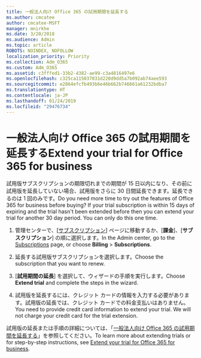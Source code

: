 ```yaml
---
title: 一般法人向け Office 365 の試用期間を延長する
ms.author: cmcatee
author: cmcatee-MSFT
manager: mnirkhe
ms.date: 3/20/2018
ms.audience: Admin
ms.topic: article
ROBOTS: NOINDEX, NOFOLLOW
localization_priority: Priority
ms.collection: Adm_O365
ms.custom: Adm_O365
ms.assetid: c3fffed1-33b2-4382-ae99-c3a4816497e6
ms.openlocfilehash: c325ca115037831d220d9dd5a7b092ab74aee593
ms.sourcegitcommit: e2864efcfb493b6e46b662b746661a61232bdba7
ms.translationtype: HT
ms.contentlocale: ja-JP
ms.lasthandoff: 01/24/2019
ms.locfileid: "29476734"
---
```

# <a name="extend-your-trial-for-office-365-for-business"></a><span data-ttu-id="3427a-102">一般法人向け Office 365 の試用期間を延長する</span><span class="sxs-lookup"><span data-stu-id="3427a-102">Extend your trial for Office 365 for business</span></span>

<span data-ttu-id="3427a-p101">試用版サブスクリプションの期限切れまでの期間が 15 日以内になり、その前に試用版を延長していない場合、試用版をさらに 30 日間延長できます。延長できるのは 1 回のみです。</span><span class="sxs-lookup"><span data-stu-id="3427a-p101">Do you need more time to try out the features of Office 365 for business before buying? If your trial subscription is within 15 days of expiring and the trial hasn't been extended before then you can extend your trial for another 30 day period. You can only do this one time.</span></span>
  
1. <span data-ttu-id="3427a-105">管理センターで、[[サブスクリプション](https://go.microsoft.com/fwlink/p/?linkid=842054)] ページに移動するか、[**課金**]、[**サブスクリプション**] の順に選択します。</span><span class="sxs-lookup"><span data-stu-id="3427a-105">In the Admin center, go to the [Subscriptions](https://go.microsoft.com/fwlink/p/?linkid=842054) page, or choose **Billing** \> **Subscriptions**.</span></span>
    
2. <span data-ttu-id="3427a-106">延長する試用版サブスクリプションを選択します。</span><span class="sxs-lookup"><span data-stu-id="3427a-106">Choose the subscription that you want to renew.</span></span>
    
3. <span data-ttu-id="3427a-107">[**試用期間の延長**] を選択して、ウィザードの手順を実行します。</span><span class="sxs-lookup"><span data-stu-id="3427a-107">Choose **Extend trial** and complete the steps in the wizard.</span></span> 
    
4. <span data-ttu-id="3427a-p102">試用版を延長するには、クレジット カードの情報を入力する必要があります。試用版の延長では、クレジット カードでの料金支払いはありません。</span><span class="sxs-lookup"><span data-stu-id="3427a-p102">You need to provide credit card information to extend your trial. We will not charge your credit card for the trial extension.</span></span>
    
<span data-ttu-id="3427a-110">試用版の延長または手順の詳細については、「[一般法人向け Office 365 の試用期間を延長する](https://support.office.com/article/75533195-f1f6-4c2c-8ceb-0b5597790d7b)」を参照してください。</span><span class="sxs-lookup"><span data-stu-id="3427a-110">To learn more about extending trials or for step-by-step instructions, see [Extend your trial for Office 365 for business](https://support.office.com/article/75533195-f1f6-4c2c-8ceb-0b5597790d7b).</span></span>
  

